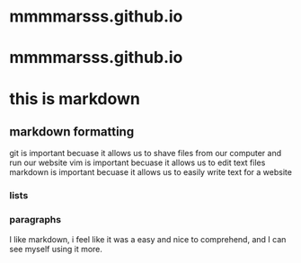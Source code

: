 # mmmmarsss.github.io
# mmmmarsss.github.io
# this is markdown 


## markdown formatting

git is important becuase it allows us to shave files from our computer and run our website
vim is important becuase it allows us to edit text files
markdown is important becuase it allows us to easily write text for a website

### lists


### paragraphs

I like markdown, i feel like it was a easy and nice to comprehend, and I can see myself using it more. 
